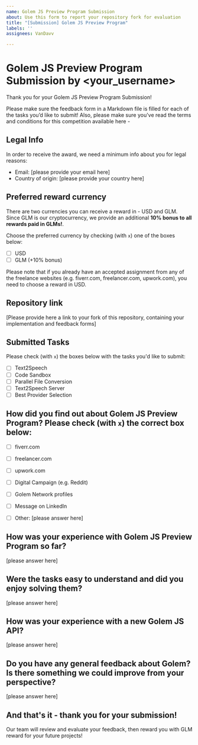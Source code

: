 ```yaml
---
name: Golem JS Preview Program Submission
about: Use this form to report your repository fork for evaluation
title: "[Submission] Golem JS Preview Program"
labels: ''
assignees: VanDavv

---
```


# Golem JS Preview Program Submission by <your_username>

Thank you for your Golem JS Preview Program Submission!

Please make sure the feedback form in a Markdown file is filled for each of the tasks you’d like to submit!
Also, please make sure you've read the terms and conditions for this competition available here - 

## Legal Info

In order to receive the award, we need a minimum info about you for legal reasons:

- Email: [please provide your email here]
- Country of origin: [please provide your country here]

## Preferred reward currency

There are two currencies you can receive a reward in - USD and GLM. Since GLM is our cryptocurrency, we provide an additional **10% bonus to all rewards paid in GLMs!**.

Choose the preferred currency by checking (with `x`) one of the boxes below:

- [ ] USD
- [ ] GLM (+10% bonus)

Please note that if you already have an accepted assignment from any of the freelance websites (e.g. fiverr.com, freelancer.com, upwork.com), you need to choose a reward in USD.

## Repository link

[Please provide here a link to your fork of this repository, containing your implementation and feedback forms]

## Submitted Tasks

Please check (with `x`) the boxes below with the tasks you'd like to submit:

- [ ] Text2Speech
- [ ] Code Sandbox
- [ ] Parallel File Conversion
- [ ] Text2Speech Server
- [ ] Best Provider Selection

## How did you find out about Golem JS Preview Program? Please check (with `x`) the correct box below:

- [ ] fiverr.com 
- [ ] freelancer.com
- [ ] upwork.com
- [ ] Digital Campaign (e.g. Reddit)
- [ ] Golem Network profiles
- [ ] Message on LinkedIn
- [ ] Other: [please answer here]


## How was your experience with Golem JS Preview Program so far?

[please answer here]

## Were the tasks easy to understand and did you enjoy solving them?

[please answer here]

## How was your experience with a new Golem JS API?

[please answer here]

## Do you have any general feedback about Golem? Is there something we could improve from your perspective?

[please answer here]

## And that's it - thank you for your submission!

Our team will review and evaluate your feedback, then reward you with GLM reward for your future projects!

